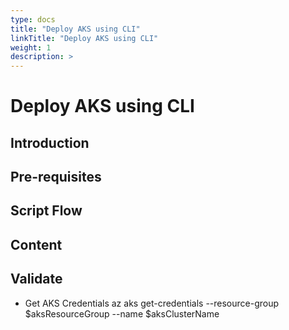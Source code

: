 ```yaml
---
type: docs
title: "Deploy AKS using CLI"
linkTitle: "Deploy AKS using CLI"
weight: 1
description: >
---
```


# Deploy AKS using CLI

## Introduction

## Pre-requisites

## Script Flow

## Content

## Validate

- Get AKS Credentials
az aks get-credentials --resource-group $aksResourceGroup --name $aksClusterName
